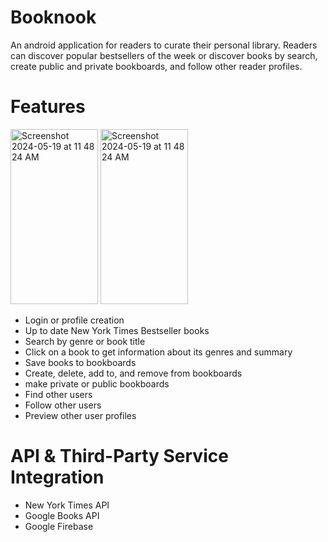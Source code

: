 # Booknook
An android application for readers to curate their personal library. Readers can discover popular bestsellers of the week or discover books by search, create public and private bookboards, and follow other reader profiles.

# Features

<img width="140" height="280" alt="Screenshot 2024-05-19 at 11 48 24 AM" src="https://github.com/utap-s24/booknook/assets/84208868/49e3bc32-249d-4bd6-9734-49b04ee640d5">
<img width="140" height="280" alt="Screenshot 2024-05-19 at 11 48 24 AM" src="https://github.com/utap-s24/booknook/assets/84208868/f051a720-473c-4a64-a1e8-0a01255ccdac">

- Login or profile creation
- Up to date New York Times Bestseller books
- Search by genre or book title
- Click on a book to get information about its genres and summary
- Save books to bookboards
- Create, delete, add to, and remove from bookboards
- make private or public bookboards
- Find other users
- Follow other users
- Preview other user profiles

# API & Third-Party Service Integration
- New York Times API
- Google Books API
- Google Firebase
